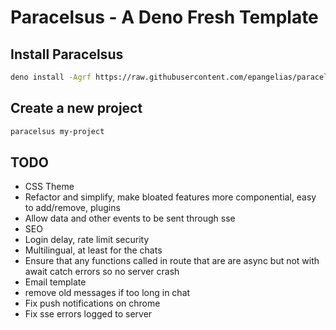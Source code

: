 # Paracelsus - A Deno Fresh Template

## Install Paracelsus

```bash
deno install -Agrf https://raw.githubusercontent.com/epangelias/paracelsus/refs/heads/main/tasks/paracelsus.ts
```

## Create a new project

```bash
paracelsus my-project
```

## TODO

- CSS Theme
- Refactor and simplify, make bloated features more componential, easy to add/remove, plugins
- Allow data and other events to be sent through sse
- SEO
- Login delay, rate limit security
- Multilingual, at least for the chats
- Ensure that any functions called in route that are are async but not with await catch errors so no server crash
- Email template
- remove old messages if too long in chat
- Fix push notifications on chrome
- Fix sse errors logged to server
